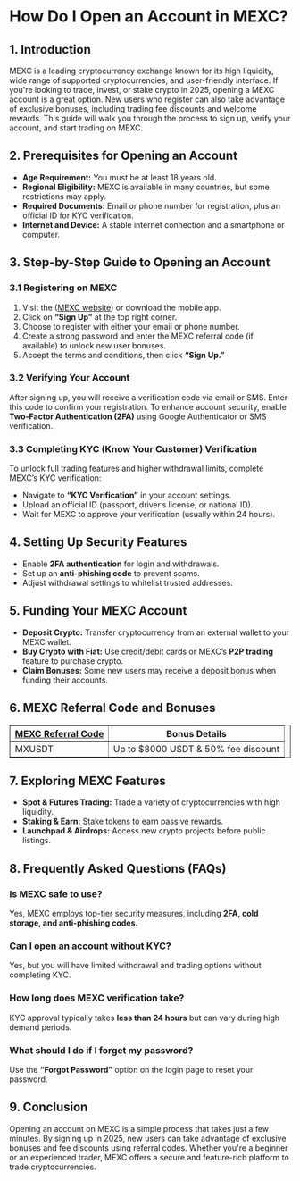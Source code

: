 <h1>How Do I Open an Account in MEXC?</h1>
<h2>1. Introduction</h2>
<p>MEXC is a leading cryptocurrency exchange known for its high liquidity, wide range of supported cryptocurrencies, and user-friendly interface. If you're looking to trade, invest, or stake crypto in 2025, opening a MEXC account is a great option. New users who register can also take advantage of exclusive bonuses, including trading fee discounts and welcome rewards. This guide will walk you through the process to sign up, verify your account, and start trading on MEXC.</p>

<h2>2. Prerequisites for Opening an Account</h2>
<ul>
    <li><strong>Age Requirement:</strong> You must be at least 18 years old.</li>
    <li><strong>Regional Eligibility:</strong> MEXC is available in many countries, but some restrictions may apply.</li>
    <li><strong>Required Documents:</strong> Email or phone number for registration, plus an official ID for KYC verification.</li>
    <li><strong>Internet and Device:</strong> A stable internet connection and a smartphone or computer.</li>
</ul>

<h2>3. Step-by-Step Guide to Opening an Account</h2>
<h3>3.1 Registering on MEXC</h3>
<ol>
    <li>Visit the (<a href="https://www.mexc.com/register?inviteCode=mexc-MXUSDT">MEXC website</a>) or download the mobile app.</li>
    <li>Click on <strong>“Sign Up”</strong> at the top right corner.</li>
    <li>Choose to register with either your email or phone number.</li>
    <li>Create a strong password and enter the MEXC referral code (if available) to unlock new user bonuses.</li>
    <li>Accept the terms and conditions, then click <strong>“Sign Up.”</strong></li>
</ol>

<h3>3.2 Verifying Your Account</h3>
<p>After signing up, you will receive a verification code via email or SMS. Enter this code to confirm your registration. To enhance account security, enable <strong>Two-Factor Authentication (2FA)</strong> using Google Authenticator or SMS verification.</p>

<h3>3.3 Completing KYC (Know Your Customer) Verification</h3>
<p>To unlock full trading features and higher withdrawal limits, complete MEXC’s KYC verification:</p>
<ul>
    <li>Navigate to <strong>“KYC Verification”</strong> in your account settings.</li>
    <li>Upload an official ID (passport, driver’s license, or national ID).</li>
    <li>Wait for MEXC to approve your verification (usually within 24 hours).</li>
</ul>

<h2>4. Setting Up Security Features</h2>
<ul>
    <li>Enable <strong>2FA authentication</strong> for login and withdrawals.</li>
    <li>Set up an <strong>anti-phishing code</strong> to prevent scams.</li>
    <li>Adjust withdrawal settings to whitelist trusted addresses.</li>
</ul>

<h2>5. Funding Your MEXC Account</h2>
<ul>
    <li><strong>Deposit Crypto:</strong> Transfer cryptocurrency from an external wallet to your MEXC wallet.</li>
    <li><strong>Buy Crypto with Fiat:</strong> Use credit/debit cards or MEXC’s <strong>P2P trading</strong> feature to purchase crypto.</li>
    <li><strong>Claim Bonuses:</strong> Some new users may receive a deposit bonus when funding their accounts.</li>
</ul>

<h2>6. MEXC Referral Code and Bonuses</h2>
<table border="1">
    <tr>
        <th><a href="https://github.com/MEXC-Referral-Code/" target="_blank">MEXC Referral Code</a>
</th>
        <th>Bonus Details</th>
    </tr>
    <tr>
        <td>MXUSDT</td>
        <td>Up to $8000 USDT & 50% fee discount</td>
    </tr>
</table>

<h2>7. Exploring MEXC Features</h2>
<ul>
    <li><strong>Spot & Futures Trading:</strong> Trade a variety of cryptocurrencies with high liquidity.</li>
    <li><strong>Staking & Earn:</strong> Stake tokens to earn passive rewards.</li>
    <li><strong>Launchpad & Airdrops:</strong> Access new crypto projects before public listings.</li>
</ul>

<h2>8. Frequently Asked Questions (FAQs)</h2>
<h3>Is MEXC safe to use?</h3>
<p>Yes, MEXC employs top-tier security measures, including <strong>2FA, cold storage, and anti-phishing codes.</strong></p>

<h3>Can I open an account without KYC?</h3>
<p>Yes, but you will have limited withdrawal and trading options without completing KYC.</p>

<h3>How long does MEXC verification take?</h3>
<p>KYC approval typically takes <strong>less than 24 hours</strong> but can vary during high demand periods.</p>

<h3>What should I do if I forget my password?</h3>
<p>Use the <strong>“Forgot Password”</strong> option on the login page to reset your password.</p>

<h2>9. Conclusion</h2>
<p>Opening an account on MEXC is a simple process that takes just a few minutes. By signing up in 2025, new users can take advantage of exclusive bonuses and fee discounts using referral codes. Whether you're a beginner or an experienced trader, MEXC offers a secure and feature-rich platform to trade cryptocurrencies.</p>

